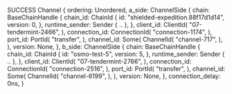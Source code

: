 SUCCESS Channel {
    ordering: Unordered,
    a_side: ChannelSide {
        chain: BaseChainHandle {
            chain_id: ChainId {
                id: "shielded-expedition.88f17d1d14",
                version: 0,
            },
            runtime_sender: Sender { .. },
        },
        client_id: ClientId(
            "07-tendermint-2466",
        ),
        connection_id: ConnectionId(
            "connection-1174",
        ),
        port_id: PortId(
            "transfer",
        ),
        channel_id: Some(
            ChannelId(
                "channel-717",
            ),
        ),
        version: None,
    },
    b_side: ChannelSide {
        chain: BaseChainHandle {
            chain_id: ChainId {
                id: "osmo-test-5",
                version: 5,
            },
            runtime_sender: Sender { .. },
        },
        client_id: ClientId(
            "07-tendermint-2766",
        ),
        connection_id: ConnectionId(
            "connection-2516",
        ),
        port_id: PortId(
            "transfer",
        ),
        channel_id: Some(
            ChannelId(
                "channel-6199",
            ),
        ),
        version: None,
    },
    connection_delay: 0ns,
}

